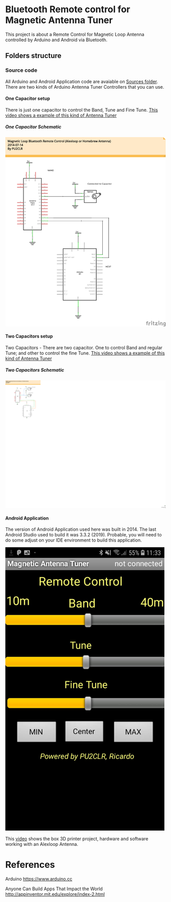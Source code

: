 # Bluetooth Remote control for Magnetic Antenna Tuner 

This project is about a Remote Control for Magnetic Loop Antenna controlled by Arduino and Android via Bluetooth.


## Folders structure

### Source code


All Arduino and Android Application code are avaiable on [Sources folder](https://github.com/pu2clr/Magnetic_Loop_Antenna_Tuner/tree/master/Sources). There are two kinds of Arduino Antenna Tuner Controllers that you can use.

#### One Capacitor setup

There is just one capacitor to control the Band, Tune and Fine Tune. [This video shows a example of this kind of Antenna Tuner](https://youtu.be/PbnP8gIDb78)

##### One Capacitor Schematic 

<img src="https://github.com/pu2clr/Magnetic_Loop_Antenna_Tuner/blob/master/schematic/minimalist_schematic.png" alt="One capacitor schematic" >


#### Two Capacitors setup

Two Capacitors - There are two capacitor. One to control Band and regular Tune; and other to control the fine Tune. [This video shows a example of this kind of Antenna Tuner](https://youtu.be/w_jXJsiMKIk)

##### Two Capacitors Schematic 


<img src="https://github.com/pu2clr/Magnetic_Loop_Antenna_Tuner/blob/master/schematic/two_capacitor.png" alt="Android Remote Control">


#### Android Application 

The version of Android Application used here was built in 2014. The last Android Studio used to build it was 3.3.2 (2019). Probable, you will need to do some adjust on your IDE environment to build this application.

<img src="https://github.com/pu2clr/Magnetic_Loop_Antenna_Tuner/blob/master/images/AndroidApp_Remote_COntrol_01.jpg" alt="Android Remote Control" height="889" width="500">

This [video](https://youtu.be/OKky8gmOWz8) shows the box 3D printer project, hardware and software working with an Alexloop Antenna.  




# References

Arduino
https://www.arduino.cc

Anyone Can Build Apps That Impact the World
http://appinventor.mit.edu/explore/index-2.html



